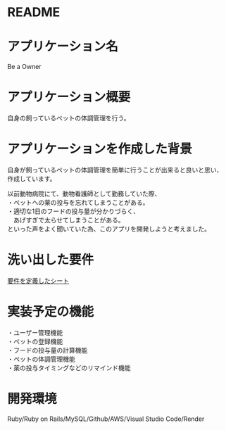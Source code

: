 # README

# アプリケーション名
Be a Owner

# アプリケーション概要
自身の飼っているペットの体調管理を行う。

# アプリケーションを作成した背景
自身が飼っているペットの体調管理を簡単に行うことが出来ると良いと思い、<br>
作成しています。

以前動物病院にて、動物看護師として勤務していた際、<br>
・ペットへの薬の投与を忘れてしまうことがある。<br>
・適切な1日のフードの投与量が分かりづらく、<br>
　あげすぎで太らせてしまうことがある。<br>
といった声をよく聞いていた為、このアプリを開発しようと考えました。

# 洗い出した要件
[要件を定義したシート](https://docs.google.com/spreadsheets/d/15aOR0Ce3oJxpzlPL6dvtctVHeJraPuQGzCnsdktLYu4/edit#gid=1785908763)

# 実装予定の機能
・ユーザー管理機能<br>
・ペットの登録機能<br>
・フードの投与量の計算機能<br>
・ペットの体調管理機能<br>
・薬の投与タイミングなどのリマインド機能<br>

# 開発環境
Ruby/Ruby on Rails/MySQL/Github/AWS/Visual Studio Code/Render

